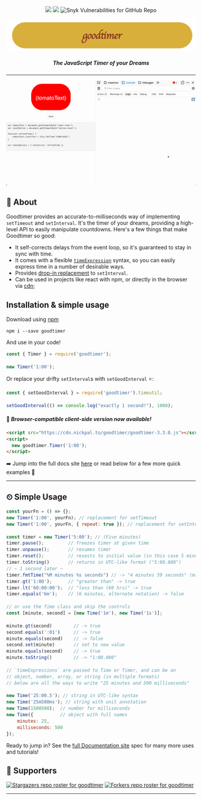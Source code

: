 <div id="top" align="center"><img src="https://img.shields.io/npm/v/goodtimer.svg?style=for-the-badge&color=90291d"> 
 <img src="https://img.shields.io/npm/dw/goodtimer?style=for-the-badge&color=E1AD01">
 <img alt="Snyk Vulnerabilities for GitHub Repo" src="https://img.shields.io/snyk/vulnerabilities/npm/goodtimer?color=90291d&style=for-the-badge"></div>

![goodtimer logo](logo/goodtimer.png)

<h5 align="center">The JavaScript Timer of your Dreams</h5>

---

![goodtimer demo](assets/example1.gif)

## 🧐 About

Goodtimer provides an accurate-to-milliseconds way of implementing `setTimeout` and `setInterval`. It's the timer of your
dreams, providing a high-level API to easily manipulate countdowns. Here's a few things that make Goodtimer so good:

* It self-corrects delays from the event loop, so it's guaranteed to stay in sync with time.
* It comes with a flexible [`timeExpression`](#timeexpressions) syntax, so you can easily express time in a number of desirable ways.
* Provides [drop-in replacement](docs/timeutil.md) to `setInterval`. 
* Can be used in projects like react with npm, or directly in the browser via [cdn](https://cdn.nickpal.to/goodtimer);

## Installation & simple usage

Download using [npm](https://npmjs.org/package/goodtimer)

```shell
npm i --save goodtimer
```

And use in your code!

```javascript
const { Timer } = require('goodtimer');

new Timer('1:00');
```

Or replace your drifty `setInterval`s with `setGoodInterval` ⭐️:

```javascript
const { setGoodInterval } = require('goodtimer').timeutil;

setGoodInterval(() => console.log("exactly 1 second!"), 1000);
```

#### 💝 _Browser-compatible client-side version now available!_

```html
<script src="https://cdn.nickpal.to/goodtimer/goodtimer-3.3.0.js"></script>
<script>
  new goodtimer.Timer('1:00');
</script>
```

➡️ Jump into the full docs site [here](https://goodtimer.dev) or read below for a few more quick examples :bow:

---

## ⏲ Simple Usage

```javascript
const yourFn = () => {};
new Timer('1:00', yourFn); // replacement for setTimeout
new Timer('1:00', yourFn, { repeat: true }); // replacement for setInterval

const timer = new Timer('5:00'); // (Five minutes)
timer.pause();         // freezes timer at given time
timer.unpause();       // resumes timer
timer.reset();         // resests to initial value (in this case 5 minutes)
timer.toString()       // returns in UTC-like format ("5:00.000")
// ~ 1 second later ~
timer.fmtTime("%M minutes %s seconds") // -> "4 minutes 59 seconds" (many ways to use!) 
timer.gt('1:00');      // "greater than" -> true
timer.lt('60:00:00');  // "less than (60 hrs)" -> true
timer.equals('6m');    // (6 minutes, alternate notation) -> false

// or use the Time class and skip the controls
const [minute, second] = [new Time('1m'), new Time('1s')];

minute.gt(second)        // -> true
second.equals(':01')     // -> true
minute.equals(second)    // -> false
second.set(minute)       // set to new value
minute.equals(second)    // -> true
minute.toString()        // -> "1:00.000"

// `timeExpressions` are passed to Time or Timer, and can be an
// object, number, array, or string (in multiple formats)
// below are all the ways to write "25 minutes and 500 milliseconds"

new Time('25:00.5'); // string in UTC-like syntax
new Time('25m500ms'); // string with unit annotation
new Time(1500500);  // number for milliseconds
new Time({          // object with full names
    minutes: 25, 
    milliseconds: 500 
});
```

Ready to jump in? See the [full Documentation site](https://goodtimer.dev) spec for many more uses and tutorials!

## :clap: Supporters

[![Stargazers repo roster for goodtimer](https://reporoster.com/stars/nickpalenchar/goodtimer)](https://github.com/nickpalenchar/goodtimer/stargazers)
[![Forkers repo roster for goodtimer](https://reporoster.com/forks/nickpalenchar/goodtimer)](https://github.com/nickpalenchar/goodtimer/network/members)

---
